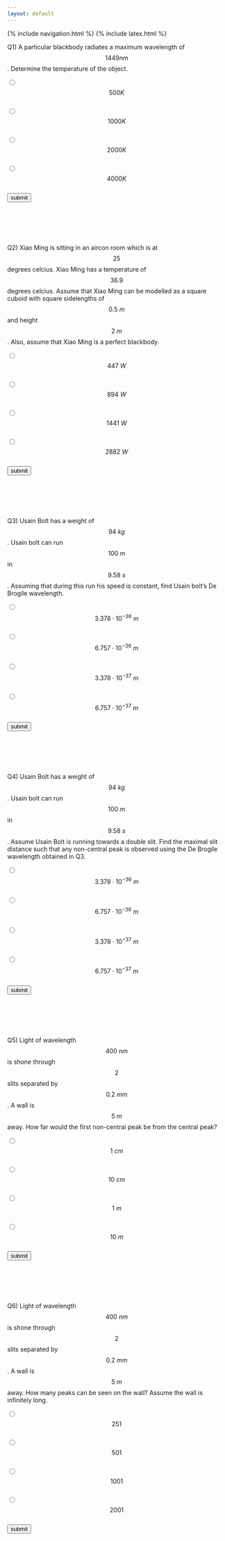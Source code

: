 ```yaml
---
layout: default
---
```


{% include navigation.html %}
{% include latex.html %}

Q1) A particular blackbody radiates a maximum wavelength of $$1449nm$$. Determine the temperature of the object.  <br>

<input type="radio" name="q1" value="0"> $$500K$$ <br>
<input type="radio" name="q1" value="0"> $$1000K$$ <br>
<input type="radio" name="q1" value="1"> $$2000K$$ <br>
<input type="radio" name="q1" value="0" > $$4000K$$ <br>
<input id="submit1" type="button" value="submit"> <br>
<p id="res1"> </p>
<br>
<br>
<br>
<br>

<script>
var correct = new Audio('audio/AC.mp3');
var wrong = new Audio('audio/WA.mp3');
document.getElementById("submit1").addEventListener("click", function () {
  var score=document.querySelector('input[name="q1"]:checked').value
  
  if (score=="1"){
  	document.getElementById("res1").innerHTML="CORRECT"
  	correct.play();
  }
  else{
  	document.getElementById("res1").innerHTML="WRONG"
  	wrong.play();
  }
});
</script>



Q2) Xiao Ming is sitting in an aircon room which is at $$25$$ degrees celcius. Xiao Ming has a temperature of $$36.9$$ degrees celcius. Assume that Xiao Ming can be modelled as a square cuboid with square sidelengths of $$0.5~m$$ and height $$2~m$$. Also, assume that Xiao Ming is a perfect blackbody. <br>

<input type="radio" name="q2" value="1"> $$447~W$$ <br>
<input type="radio" name="q2" value="0"> $$894~W$$ <br>
<input type="radio" name="q2" value="0"> $$1441~W$$ <br>
<input type="radio" name="q2" value="0" > $$2882~W$$ <br>
<input id="submit2" type="button" value="submit"> <br>
<p id="res2"> </p>
<br>
<br>
<br>
<br>

<script>
var correct = new Audio('audio/AC.mp3');
var wrong = new Audio('audio/WA.mp3');
document.getElementById("submit2").addEventListener("click", function () {
  var score=document.querySelector('input[name="q2"]:checked').value
  
  if (score=="1"){
  	document.getElementById("res2").innerHTML="CORRECT"
  	correct.play();
  }
  else{
  	document.getElementById("res2").innerHTML="WRONG"
  	wrong.play();
  }
});
</script>


Q3) Usain Bolt has a weight of $$94~kg$$. Usain bolt can run $$100~m$$ in $$9.58~s$$. Assuming that during this run his speed is constant, find Usain bolt’s De Brogile wavelength. <br>

<input type="radio" name="q3" value="0"> $$3.378 \cdot 10^{-36}~m$$ <br>
<input type="radio" name="q3" value="0"> $$6.757 \cdot 10^{-36}~m$$ <br>
<input type="radio" name="q3" value="0"> $$3.378 \cdot 10^{-37}~m$$ <br>
<input type="radio" name="q3" value="1" > $$6.757 \cdot 10^{-37}~m$$ <br>
<input id="submit3" type="button" value="submit">  <br>
<p id="res3"> </p>
<br>
<br>
<br>
<br>

<script>
var correct = new Audio('audio/AC.mp3');
var wrong = new Audio('audio/WA.mp3');
document.getElementById("submit3").addEventListener("click", function () {
  var score=document.querySelector('input[name="q3"]:checked').value
  
  if (score=="1"){
  	document.getElementById("res3").innerHTML="CORRECT"
  	correct.play();
  }
  else{
  	document.getElementById("res3").innerHTML="WRONG"
  	wrong.play();
  }
});
</script>



Q4) Usain Bolt has a weight of $$94~kg$$. Usain bolt can run $$100~m$$ in $$9.58~s$$. Assume Usain Bolt is running towards a double slit. Find the maximal slit distance such that any non-central peak is observed using the De Brogile wavelength obtained in Q3. <br>

<input type="radio" name="q4" value="0"> $$3.378 \cdot 10^{-36}~m$$ <br>
<input type="radio" name="q4" value="0"> $$6.757 \cdot 10^{-36}~m$$ <br>
<input type="radio" name="q4" value="0"> $$3.378 \cdot 10^{-37}~m$$ <br>
<input type="radio" name="q4" value="1" > $$6.757 \cdot 10^{-37}~m$$ <br>
<input id="submit4" type="button" value="submit">  <br>
<p id="res4"> </p>
<br>
<br>
<br>
<br>

<script>
var correct = new Audio('audio/AC.mp3');
var wrong = new Audio('audio/WA.mp3');
document.getElementById("submit4").addEventListener("click", function () {
  var score=document.querySelector('input[name="q4"]:checked').value
  
  if (score=="1"){
  	document.getElementById("res4").innerHTML="CORRECT"
  	correct.play();
  }
  else{
  	document.getElementById("res4").innerHTML="WRONG"
  	wrong.play();
  }
});
</script>


Q5) Light of wavelength $$400~nm$$ is shone through $$2$$ slits separated by $$0.2~mm$$. A wall is $$5~m$$ away. How far would the first non-central peak be from the central peak?
 <br>

<input type="radio" name="q5" value="1"> $$1~cm$$ <br>
<input type="radio" name="q5" value="0"> $$10~cm$$ <br>
<input type="radio" name="q5" value="0"> $$1~m$$ <br>
<input type="radio" name="q5" value="0" > $$10~m$$ <br>
<input id="submit5" type="button" value="submit"> <br>
<p id="res5"> </p>
<br>
<br>
<br>
<br>


<script>
var correct = new Audio('audio/AC.mp3');
var wrong = new Audio('audio/WA.mp3');
document.getElementById("submit5").addEventListener("click", function () {
  var score=document.querySelector('input[name="q5"]:checked').value
  
  if (score=="1"){
  	document.getElementById("res5").innerHTML="CORRECT"
  	correct.play();
  }
  else{
  	document.getElementById("res5").innerHTML="WRONG"
  	wrong.play();
  }
});
</script>

Q6) Light of wavelength $$400~nm$$ is shone through $$2$$ slits separated by $$0.2~mm$$. A wall is $$5~m$$ away. How many peaks can be seen on the wall? Assume the wall is infinitely long.
 <br>

<input type="radio" name="q5" value="0"> $$251$$ <br>
<input type="radio" name="q5" value="0"> $$501$$ <br>
<input type="radio" name="q5" value="1"> $$1001$$ <br>
<input type="radio" name="q5" value="0" > $$2001$$ <br>
<input id="submit6" type="button" value="submit"> <br>
<p id="res6"> </p>
<br>
<br>
<br>
<br>


<script>
var correct = new Audio('audio/AC.mp3');
var wrong = new Audio('audio/WA.mp3');
document.getElementById("submit6").addEventListener("click", function () {
  var score=document.querySelector('input[name="q6"]:checked').value
  
  if (score=="1"){
  	document.getElementById("res6").innerHTML="CORRECT"
  	correct.play();
  }
  else{
  	document.getElementById("res6").innerHTML="WRONG"
  	wrong.play();
  }
});
</script>
